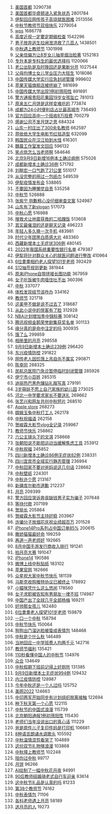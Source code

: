 1. [美国首都](https://s.weibo.com//weibo?q=%E7%BE%8E%E5%9B%BD%E9%A6%96%E9%83%BD&t=31&band_rank=1&Refer=top) 3290738
2. [美国首都华盛顿进入紧急状态](https://s.weibo.com//weibo?q=%23%E7%BE%8E%E5%9B%BD%E9%A6%96%E9%83%BD%E5%8D%8E%E7%9B%9B%E9%A1%BF%E8%BF%9B%E5%85%A5%E7%B4%A7%E6%80%A5%E7%8A%B6%E6%80%81%23&t=31&band_rank=1&Refer=top) 2801784
3. [伊犁回应网传孩子高烧就医困难](https://s.weibo.com//weibo?q=%23%E4%BC%8A%E7%8A%81%E5%9B%9E%E5%BA%94%E7%BD%91%E4%BC%A0%E5%AD%A9%E5%AD%90%E9%AB%98%E7%83%A7%E5%B0%B1%E5%8C%BB%E5%9B%B0%E9%9A%BE%23&t=31&band_rank=1&Refer=top) 2513556
4. [中秋节教师节双倍快乐](https://s.weibo.com//weibo?q=%23%E4%B8%AD%E7%A7%8B%E8%8A%82%E6%95%99%E5%B8%88%E8%8A%82%E5%8F%8C%E5%80%8D%E5%BF%AB%E4%B9%90%23&t=31&band_rank=1&Refer=top) 2279054
5. [wps](https://s.weibo.com//weibo?q=%23wps%23&t=31&band_rank=1&Refer=top) 1686778
6. [高度近视一定要定期做检查](https://s.weibo.com//weibo?q=%23%E9%AB%98%E5%BA%A6%E8%BF%91%E8%A7%86%E4%B8%80%E5%AE%9A%E8%A6%81%E5%AE%9A%E6%9C%9F%E5%81%9A%E6%A3%80%E6%9F%A5%23&t=31&band_rank=2&Refer=top) 1542296
7. [男子放弃逃生拉闸泄洪救了几百人](https://s.weibo.com//weibo?q=%23%E7%94%B7%E5%AD%90%E6%94%BE%E5%BC%83%E9%80%83%E7%94%9F%E6%8B%89%E9%97%B8%E6%B3%84%E6%B4%AA%E6%95%91%E4%BA%86%E5%87%A0%E7%99%BE%E4%BA%BA%23&t=31&band_rank=2&Refer=top) 1438501
8. [中秋遇上教师节](https://s.weibo.com//weibo?q=%23%E4%B8%AD%E7%A7%8B%E9%81%87%E4%B8%8A%E6%95%99%E5%B8%88%E8%8A%82%23&t=31&band_rank=3&Refer=top) 1301998
9. [父亲信偏方让8岁女儿抽旱烟治脸黄](https://s.weibo.com//weibo?q=%23%E7%88%B6%E4%BA%B2%E4%BF%A1%E5%81%8F%E6%96%B9%E8%AE%A98%E5%B2%81%E5%A5%B3%E5%84%BF%E6%8A%BD%E6%97%B1%E7%83%9F%E6%B2%BB%E8%84%B8%E9%BB%84%23&t=31&band_rank=1&Refer=top) 1252183
10. [专升本是专科生的最优选择吗](https://s.weibo.com//weibo?q=%23%E4%B8%93%E5%8D%87%E6%9C%AC%E6%98%AF%E4%B8%93%E7%A7%91%E7%94%9F%E7%9A%84%E6%9C%80%E4%BC%98%E9%80%89%E6%8B%A9%E5%90%97%23&t=31&band_rank=2&Refer=top) 1120066
11. [老公出轨是及时挽回还是果断分开](https://s.weibo.com//weibo?q=%23%E8%80%81%E5%85%AC%E5%87%BA%E8%BD%A8%E6%98%AF%E5%8F%8A%E6%97%B6%E6%8C%BD%E5%9B%9E%E8%BF%98%E6%98%AF%E6%9E%9C%E6%96%AD%E5%88%86%E5%BC%80%23&t=31&band_rank=4&Refer=top) 1027544
12. [父母均博士女儿学业压力大轻生](https://s.weibo.com//weibo?q=%23%E7%88%B6%E6%AF%8D%E5%9D%87%E5%8D%9A%E5%A3%AB%E5%A5%B3%E5%84%BF%E5%AD%A6%E4%B8%9A%E5%8E%8B%E5%8A%9B%E5%A4%A7%E8%BD%BB%E7%94%9F%23&t=31&band_rank=4&Refer=top) 1018086
13. [中国传媒大学实行应急封闭管理](https://s.weibo.com//weibo?q=%23%E4%B8%AD%E5%9B%BD%E4%BC%A0%E5%AA%92%E5%A4%A7%E5%AD%A6%E5%AE%9E%E8%A1%8C%E5%BA%94%E6%80%A5%E5%B0%81%E9%97%AD%E7%AE%A1%E7%90%86%23&t=31&band_rank=6&Refer=top) 999602
14. [苹果天猫旗舰店被挤崩了](https://s.weibo.com//weibo?q=%23%E8%8B%B9%E6%9E%9C%E5%A4%A9%E7%8C%AB%E6%97%97%E8%88%B0%E5%BA%97%E8%A2%AB%E6%8C%A4%E5%B4%A9%E4%BA%86%23&t=31&band_rank=5&Refer=top) 981699
15. [中国传媒大学出现1例初筛阳性](https://s.weibo.com//weibo?q=%23%E4%B8%AD%E5%9B%BD%E4%BC%A0%E5%AA%92%E5%A4%A7%E5%AD%A6%E5%87%BA%E7%8E%B01%E4%BE%8B%E5%88%9D%E7%AD%9B%E9%98%B3%E6%80%A7%23&t=31&band_rank=6&Refer=top) 891691
16. [警方通报贵阳花果园19岁女孩坠亡](https://s.weibo.com//weibo?q=%23%E8%AD%A6%E6%96%B9%E9%80%9A%E6%8A%A5%E8%B4%B5%E9%98%B3%E8%8A%B1%E6%9E%9C%E5%9B%AD19%E5%B2%81%E5%A5%B3%E5%AD%A9%E5%9D%A0%E4%BA%A1%23&t=31&band_rank=5&Refer=top) 781013
17. [原来五仁月饼是这样变难吃的](https://s.weibo.com//weibo?q=%23%E5%8E%9F%E6%9D%A5%E4%BA%94%E4%BB%81%E6%9C%88%E9%A5%BC%E6%98%AF%E8%BF%99%E6%A0%B7%E5%8F%98%E9%9A%BE%E5%90%83%E7%9A%84%23&t=31&band_rank=8&Refer=top) 773874
18. [成都为24小时便利店占比最高城市](https://s.weibo.com//weibo?q=%23%E6%88%90%E9%83%BD%E4%B8%BA24%E5%B0%8F%E6%97%B6%E4%BE%BF%E5%88%A9%E5%BA%97%E5%8D%A0%E6%AF%94%E6%9C%80%E9%AB%98%E5%9F%8E%E5%B8%82%23&t=31&band_rank=5&Refer=top) 736493
19. [官方回应高中一个班收8万班费](https://s.weibo.com//weibo?q=%23%E5%AE%98%E6%96%B9%E5%9B%9E%E5%BA%94%E9%AB%98%E4%B8%AD%E4%B8%80%E4%B8%AA%E7%8F%AD%E6%94%B68%E4%B8%87%E7%8F%AD%E8%B4%B9%23&t=31&band_rank=6&Refer=top) 700279
20. [感谢公司不发月饼之恩](https://s.weibo.com//weibo?q=%23%E6%84%9F%E8%B0%A2%E5%85%AC%E5%8F%B8%E4%B8%8D%E5%8F%91%E6%9C%88%E9%A5%BC%E4%B9%8B%E6%81%A9%23&t=31&band_rank=8&Refer=top) 684324
21. [山东一村庄出了300余名教师](https://s.weibo.com//weibo?q=%23%E5%B1%B1%E4%B8%9C%E4%B8%80%E6%9D%91%E5%BA%84%E5%87%BA%E4%BA%86300%E4%BD%99%E5%90%8D%E6%95%99%E5%B8%88%23&t=31&band_rank=8&Refer=top) 662597
22. [蒋依依大学生电影节红毯造型](https://s.weibo.com//weibo?q=%23%E8%92%8B%E4%BE%9D%E4%BE%9D%E5%A4%A7%E5%AD%A6%E7%94%9F%E7%94%B5%E5%BD%B1%E8%8A%82%E7%BA%A2%E6%AF%AF%E9%80%A0%E5%9E%8B%23&t=31&band_rank=11&Refer=top) 632099
23. [韩国民众在汉江拍到水怪](https://s.weibo.com//weibo?q=%23%E9%9F%A9%E5%9B%BD%E6%B0%91%E4%BC%97%E5%9C%A8%E6%B1%89%E6%B1%9F%E6%8B%8D%E5%88%B0%E6%B0%B4%E6%80%AA%23&t=31&band_rank=8&Refer=top) 616301
24. [魏晨工作室发文回应](https://s.weibo.com//weibo?q=%23%E9%AD%8F%E6%99%A8%E5%B7%A5%E4%BD%9C%E5%AE%A4%E5%8F%91%E6%96%87%E5%9B%9E%E5%BA%94%23&t=31&band_rank=11&Refer=top) 596132
25. [笑点低怎么当老师啊](https://s.weibo.com//weibo?q=%23%E7%AC%91%E7%82%B9%E4%BD%8E%E6%80%8E%E4%B9%88%E5%BD%93%E8%80%81%E5%B8%88%E5%95%8A%23&t=31&band_rank=10&Refer=top) 584646
26. [北京9月9日新增16例本土确诊病例](https://s.weibo.com//weibo?q=%23%E5%8C%97%E4%BA%AC9%E6%9C%889%E6%97%A5%E6%96%B0%E5%A2%9E16%E4%BE%8B%E6%9C%AC%E5%9C%9F%E7%A1%AE%E8%AF%8A%E7%97%85%E4%BE%8B%23&t=31&band_rank=8&Refer=top) 575026
27. [成都新增本土确诊36例](https://s.weibo.com//weibo?q=%23%E6%88%90%E9%83%BD%E6%96%B0%E5%A2%9E%E6%9C%AC%E5%9C%9F%E7%A1%AE%E8%AF%8A36%E4%BE%8B%23&t=31&band_rank=10&Refer=top) 571792
28. [刘畊宏一口气跑了21公里](https://s.weibo.com//weibo?q=%23%E5%88%98%E7%95%8A%E5%AE%8F%E4%B8%80%E5%8F%A3%E6%B0%94%E8%B7%91%E4%BA%8621%E5%85%AC%E9%87%8C%23&t=31&band_rank=9&Refer=top) 551017
29. [从没完整的用过一包纸巾](https://s.weibo.com//weibo?q=%23%E4%BB%8E%E6%B2%A1%E5%AE%8C%E6%95%B4%E7%9A%84%E7%94%A8%E8%BF%87%E4%B8%80%E5%8C%85%E7%BA%B8%E5%B7%BE%23&t=31&band_rank=9&Refer=top) 549539
30. [伊犁疫情发布会](https://s.weibo.com//weibo?q=%23%E4%BC%8A%E7%8A%81%E7%96%AB%E6%83%85%E5%8F%91%E5%B8%83%E4%BC%9A%23&t=31&band_rank=12&Refer=top) 538865
31. [不要因为睡懒觉自责](https://s.weibo.com//weibo?q=%23%E4%B8%8D%E8%A6%81%E5%9B%A0%E4%B8%BA%E7%9D%A1%E6%87%92%E8%A7%89%E8%87%AA%E8%B4%A3%23&t=31&band_rank=10&Refer=top) 535258
32. [中秋节](https://s.weibo.com//weibo?q=%23%E4%B8%AD%E7%A7%8B%E8%8A%82%23&t=31&band_rank=8&Refer=top) 526888
33. [张紫宁 抱歉粗心没仔细审查文案](https://s.weibo.com//weibo?q=%E5%BC%A0%E7%B4%AB%E5%AE%81%20%E6%8A%B1%E6%AD%89%E7%B2%97%E5%BF%83%E6%B2%A1%E4%BB%94%E7%BB%86%E5%AE%A1%E6%9F%A5%E6%96%87%E6%A1%88&t=31&band_rank=12&Refer=top) 524987
34. [山东有了新slogan](https://s.weibo.com//weibo?q=%23%E5%B1%B1%E4%B8%9C%E6%9C%89%E4%BA%86%E6%96%B0slogan%23&t=31&band_rank=9&Refer=top) 517073
35. [中秋心愿](https://s.weibo.com//weibo?q=%23%E4%B8%AD%E7%A7%8B%E5%BF%83%E6%84%BF%23&t=31&band_rank=15&Refer=top) 516988
36. [搜救犬让地震获救的二哈蹭饭](https://s.weibo.com//weibo?q=%23%E6%90%9C%E6%95%91%E7%8A%AC%E8%AE%A9%E5%9C%B0%E9%9C%87%E8%8E%B7%E6%95%91%E7%9A%84%E4%BA%8C%E5%93%88%E8%B9%AD%E9%A5%AD%23&t=31&band_rank=10&Refer=top) 513608
37. [其实最催泪的还是聊天记录](https://s.weibo.com//weibo?q=%23%E5%85%B6%E5%AE%9E%E6%9C%80%E5%82%AC%E6%B3%AA%E7%9A%84%E8%BF%98%E6%98%AF%E8%81%8A%E5%A4%A9%E8%AE%B0%E5%BD%95%23&t=31&band_rank=14&Refer=top) 496223
38. [年轻人多久换一次手机](https://s.weibo.com//weibo?q=%23%E5%B9%B4%E8%BD%BB%E4%BA%BA%E5%A4%9A%E4%B9%85%E6%8D%A2%E4%B8%80%E6%AC%A1%E6%89%8B%E6%9C%BA%23&t=31&band_rank=15&Refer=top) 483981
39. [时代少年团黑白质感大片](https://s.weibo.com//weibo?q=%23%E6%97%B6%E4%BB%A3%E5%B0%91%E5%B9%B4%E5%9B%A2%E9%BB%91%E7%99%BD%E8%B4%A8%E6%84%9F%E5%A4%A7%E7%89%87%23&t=31&band_rank=12&Refer=top) 483360
40. [西藏新增本土无症状306例](https://s.weibo.com//weibo?q=%23%E8%A5%BF%E8%97%8F%E6%96%B0%E5%A2%9E%E6%9C%AC%E5%9C%9F%E6%97%A0%E7%97%87%E7%8A%B6306%E4%BE%8B%23&t=31&band_rank=10&Refer=top) 480145
41. [2022年我国系统重要性银行名单](https://s.weibo.com//weibo?q=%232022%E5%B9%B4%E6%88%91%E5%9B%BD%E7%B3%BB%E7%BB%9F%E9%87%8D%E8%A6%81%E6%80%A7%E9%93%B6%E8%A1%8C%E5%90%8D%E5%8D%95%23&t=31&band_rank=5&Refer=top) 479387
42. [伊犁将针对群众关心的就医问题进行整改](https://s.weibo.com//weibo?q=%23%E4%BC%8A%E7%8A%81%E5%B0%86%E9%92%88%E5%AF%B9%E7%BE%A4%E4%BC%97%E5%85%B3%E5%BF%83%E7%9A%84%E5%B0%B1%E5%8C%BB%E9%97%AE%E9%A2%98%E8%BF%9B%E8%A1%8C%E6%95%B4%E6%94%B9%23&t=31&band_rank=17&Refer=top) 410964
43. [6位耄耋相约老人探望101岁老师](https://s.weibo.com//weibo?q=%236%E4%BD%8D%E8%80%84%E8%80%8B%E7%9B%B8%E7%BA%A6%E8%80%81%E4%BA%BA%E6%8E%A2%E6%9C%9B101%E5%B2%81%E8%80%81%E5%B8%88%23&t=31&band_rank=15&Refer=top) 392429
44. [S12抽签规则更新](https://s.weibo.com//weibo?q=%23S12%E6%8A%BD%E7%AD%BE%E8%A7%84%E5%88%99%E6%9B%B4%E6%96%B0%23&t=31&band_rank=18&Refer=top) 381944
45. [原来iPhone自带拼接长图功能](https://s.weibo.com//weibo?q=%23%E5%8E%9F%E6%9D%A5iPhone%E8%87%AA%E5%B8%A6%E6%8B%BC%E6%8E%A5%E9%95%BF%E5%9B%BE%E5%8A%9F%E8%83%BD%23&t=31&band_rank=19&Refer=top) 367959
46. [女子吃饭被牛肉噎住吐不出](https://s.weibo.com//weibo?q=%23%E5%A5%B3%E5%AD%90%E5%90%83%E9%A5%AD%E8%A2%AB%E7%89%9B%E8%82%89%E5%99%8E%E4%BD%8F%E5%90%90%E4%B8%8D%E5%87%BA%23&t=31&band_rank=17&Refer=top) 360396
47. [中秋](https://s.weibo.com//weibo?q=%23%E4%B8%AD%E7%A7%8B%23&t=31&band_rank=14&Refer=top) 337077
48. [体检发现结节该咋办](https://s.weibo.com//weibo?q=%23%E4%BD%93%E6%A3%80%E5%8F%91%E7%8E%B0%E7%BB%93%E8%8A%82%E8%AF%A5%E5%92%8B%E5%8A%9E%23&t=31&band_rank=15&Refer=top) 334162
49. [教师节](https://s.weibo.com//weibo?q=%E6%95%99%E5%B8%88%E8%8A%82&t=31&band_rank=14&Refer=top) 321718
50. [这美甲不做是说不过去了](https://s.weibo.com//weibo?q=%23%E8%BF%99%E7%BE%8E%E7%94%B2%E4%B8%8D%E5%81%9A%E6%98%AF%E8%AF%B4%E4%B8%8D%E8%BF%87%E5%8E%BB%E4%BA%86%23&t=31&band_rank=19&Refer=top) 318687
51. [从此小说中的侠客有了脸](https://s.weibo.com//weibo?q=%23%E4%BB%8E%E6%AD%A4%E5%B0%8F%E8%AF%B4%E4%B8%AD%E7%9A%84%E4%BE%A0%E5%AE%A2%E6%9C%89%E4%BA%86%E8%84%B8%23&t=31&band_rank=17&Refer=top) 312928
52. [NBA计划增加季中锦标赛](https://s.weibo.com//weibo?q=%23NBA%E8%AE%A1%E5%88%92%E5%A2%9E%E5%8A%A0%E5%AD%A3%E4%B8%AD%E9%94%A6%E6%A0%87%E8%B5%9B%23&t=31&band_rank=20&Refer=top) 308142
53. [腾讯视频金鹅荣誉剧集获奖名单](https://s.weibo.com//weibo?q=%23%E8%85%BE%E8%AE%AF%E8%A7%86%E9%A2%91%E9%87%91%E9%B9%85%E8%8D%A3%E8%AA%89%E5%89%A7%E9%9B%86%E8%8E%B7%E5%A5%96%E5%90%8D%E5%8D%95%23&t=31&band_rank=18&Refer=top) 301133
54. [缘分真的是命中注定的吗](https://s.weibo.com//weibo?q=%23%E7%BC%98%E5%88%86%E7%9C%9F%E7%9A%84%E6%98%AF%E5%91%BD%E4%B8%AD%E6%B3%A8%E5%AE%9A%E7%9A%84%E5%90%97%23&t=31&band_rank=18&Refer=top) 300935
55. [饿了么](https://s.weibo.com//weibo?q=%E9%A5%BF%E4%BA%86%E4%B9%88&t=31&band_rank=18&Refer=top) 299859
56. [相册里的月亮](https://s.weibo.com//weibo?q=%23%E7%9B%B8%E5%86%8C%E9%87%8C%E7%9A%84%E6%9C%88%E4%BA%AE%23&t=31&band_rank=13&Refer=top) 298558
57. [9月9日新增本土确诊239例](https://s.weibo.com//weibo?q=%239%E6%9C%889%E6%97%A5%E6%96%B0%E5%A2%9E%E6%9C%AC%E5%9C%9F%E7%A1%AE%E8%AF%8A239%E4%BE%8B%23&t=31&band_rank=17&Refer=top) 296420
58. [东兴疫情防控](https://s.weibo.com//weibo?q=%23%E4%B8%9C%E5%85%B4%E7%96%AB%E6%83%85%E9%98%B2%E6%8E%A7%23&t=31&band_rank=19&Refer=top) 291822
59. [网传老人因饥饿上吊自杀不属实](https://s.weibo.com//weibo?q=%23%E7%BD%91%E4%BC%A0%E8%80%81%E4%BA%BA%E5%9B%A0%E9%A5%A5%E9%A5%BF%E4%B8%8A%E5%90%8A%E8%87%AA%E6%9D%80%E4%B8%8D%E5%B1%9E%E5%AE%9E%23&t=31&band_rank=21&Refer=top) 290871
60. [陈幸同](https://s.weibo.com//weibo?q=%E9%99%88%E5%B9%B8%E5%90%8C&t=31&band_rank=22&Refer=top) 288325
61. [民航总医院门急诊暂停临时封闭管理](https://s.weibo.com//weibo?q=%23%E6%B0%91%E8%88%AA%E6%80%BB%E5%8C%BB%E9%99%A2%E9%97%A8%E6%80%A5%E8%AF%8A%E6%9A%82%E5%81%9C%E4%B8%B4%E6%97%B6%E5%B0%81%E9%97%AD%E7%AE%A1%E7%90%86%23&t=31&band_rank=23&Refer=top) 285926
62. [伊宁市小百姓](https://s.weibo.com//weibo?q=%E4%BC%8A%E5%AE%81%E5%B8%82%E5%B0%8F%E7%99%BE%E5%A7%93&t=31&band_rank=19&Refer=top) 285315
63. [迪丽热巴黑色镶钻礼服写真](https://s.weibo.com//weibo?q=%23%E8%BF%AA%E4%B8%BD%E7%83%AD%E5%B7%B4%E9%BB%91%E8%89%B2%E9%95%B6%E9%92%BB%E7%A4%BC%E6%9C%8D%E5%86%99%E7%9C%9F%23&t=31&band_rank=21&Refer=top) 279191
64. [3岁萌娃不愿上自己家族的幼儿园](https://s.weibo.com//weibo?q=%233%E5%B2%81%E8%90%8C%E5%A8%83%E4%B8%8D%E6%84%BF%E4%B8%8A%E8%87%AA%E5%B7%B1%E5%AE%B6%E6%97%8F%E7%9A%84%E5%B9%BC%E5%84%BF%E5%9B%AD%23&t=31&band_rank=22&Refer=top) 273025
65. [河北一中学要求家长不要送礼](https://s.weibo.com//weibo?q=%23%E6%B2%B3%E5%8C%97%E4%B8%80%E4%B8%AD%E5%AD%A6%E8%A6%81%E6%B1%82%E5%AE%B6%E9%95%BF%E4%B8%8D%E8%A6%81%E9%80%81%E7%A4%BC%23&t=31&band_rank=24&Refer=top) 269662
66. [张艺兴和网友共创中秋短片](https://s.weibo.com//weibo?q=%23%E5%BC%A0%E8%89%BA%E5%85%B4%E5%92%8C%E7%BD%91%E5%8F%8B%E5%85%B1%E5%88%9B%E4%B8%AD%E7%A7%8B%E7%9F%AD%E7%89%87%23&t=31&band_rank=24&Refer=top) 268510
67. [Apple store](https://s.weibo.com//weibo?q=Apple%20store&t=31&band_rank=23&Refer=top) 268273
68. [嫦娥玉兔中秋打工人](https://s.weibo.com//weibo?q=%23%E5%AB%A6%E5%A8%A5%E7%8E%89%E5%85%94%E4%B8%AD%E7%A7%8B%E6%89%93%E5%B7%A5%E4%BA%BA%23&t=31&band_rank=20&Refer=top) 262178
69. [中秋祝福语](https://s.weibo.com//weibo?q=%E4%B8%AD%E7%A7%8B%E7%A5%9D%E7%A6%8F%E8%AF%AD&t=31&band_rank=24&Refer=top) 262156
70. [贺峻霖大影节vlog全记录](https://s.weibo.com//weibo?q=%23%E8%B4%BA%E5%B3%BB%E9%9C%96%E5%A4%A7%E5%BD%B1%E8%8A%82vlog%E5%85%A8%E8%AE%B0%E5%BD%95%23&t=31&band_rank=21&Refer=top) 259967
71. [教师节快乐](https://s.weibo.com//weibo?q=%E6%95%99%E5%B8%88%E8%8A%82%E5%BF%AB%E4%B9%90&t=31&band_rank=26&Refer=top) 258862
72. [六公主镜头下的文淇](https://s.weibo.com//weibo?q=%23%E5%85%AD%E5%85%AC%E4%B8%BB%E9%95%9C%E5%A4%B4%E4%B8%8B%E7%9A%84%E6%96%87%E6%B7%87%23&t=31&band_rank=24&Refer=top) 258668
73. [张朝阳说不能把运动当缓解焦虑工具](https://s.weibo.com//weibo?q=%23%E5%BC%A0%E6%9C%9D%E9%98%B3%E8%AF%B4%E4%B8%8D%E8%83%BD%E6%8A%8A%E8%BF%90%E5%8A%A8%E5%BD%93%E7%BC%93%E8%A7%A3%E7%84%A6%E8%99%91%E5%B7%A5%E5%85%B7%23&t=31&band_rank=14&Refer=top) 253912
74. [中秋祝福](https://s.weibo.com//weibo?q=%23%E4%B8%AD%E7%A7%8B%E7%A5%9D%E7%A6%8F%23&t=31&band_rank=25&Refer=top) 245852
75. [四川新增本土确诊86例无症状82例](https://s.weibo.com//weibo?q=%23%E5%9B%9B%E5%B7%9D%E6%96%B0%E5%A2%9E%E6%9C%AC%E5%9C%9F%E7%A1%AE%E8%AF%8A86%E4%BE%8B%E6%97%A0%E7%97%87%E7%8A%B682%E4%BE%8B%23&t=31&band_rank=25&Refer=top) 238331
76. [四川宜宾市全域实行静态管理](https://s.weibo.com//weibo?q=%23%E5%9B%9B%E5%B7%9D%E5%AE%9C%E5%AE%BE%E5%B8%82%E5%85%A8%E5%9F%9F%E5%AE%9E%E8%A1%8C%E9%9D%99%E6%80%81%E7%AE%A1%E7%90%86%23&t=31&band_rank=25&Refer=top) 236994
77. [中秋回家不要对爸妈说这几句话](https://s.weibo.com//weibo?q=%23%E4%B8%AD%E7%A7%8B%E5%9B%9E%E5%AE%B6%E4%B8%8D%E8%A6%81%E5%AF%B9%E7%88%B8%E5%A6%88%E8%AF%B4%E8%BF%99%E5%87%A0%E5%8F%A5%E8%AF%9D%23&t=31&band_rank=19&Refer=top) 228662
78. [中秋壁纸](https://s.weibo.com//weibo?q=%E4%B8%AD%E7%A7%8B%E5%A3%81%E7%BA%B8&t=31&band_rank=27&Refer=top) 224301
79. [中秋许个愿](https://s.weibo.com//weibo?q=%23%E4%B8%AD%E7%A7%8B%E8%AE%B8%E4%B8%AA%E6%84%BF%23&t=31&band_rank=29&Refer=top) 213167
80. [新疆库尔勒市道歉](https://s.weibo.com//weibo?q=%23%E6%96%B0%E7%96%86%E5%BA%93%E5%B0%94%E5%8B%92%E5%B8%82%E9%81%93%E6%AD%89%23&t=31&band_rank=28&Refer=top) 212237
81. [月亮](https://s.weibo.com//weibo?q=%E6%9C%88%E4%BA%AE&t=31&band_rank=29&Refer=top) 209399
82. [警方回应哭诉奔丧缺钱男子实为骗子](https://s.weibo.com//weibo?q=%23%E8%AD%A6%E6%96%B9%E5%9B%9E%E5%BA%94%E5%93%AD%E8%AF%89%E5%A5%94%E4%B8%A7%E7%BC%BA%E9%92%B1%E7%94%B7%E5%AD%90%E5%AE%9E%E4%B8%BA%E9%AA%97%E5%AD%90%23&t=31&band_rank=30&Refer=top) 207648
83. [等待付款](https://s.weibo.com//weibo?q=%23%E7%AD%89%E5%BE%85%E4%BB%98%E6%AC%BE%23&t=31&band_rank=31&Refer=top) 207199
84. [贺局长](https://s.weibo.com//weibo?q=%E8%B4%BA%E5%B1%80%E9%95%BF&t=31&band_rank=32&Refer=top) 205864
85. [贺峻霖大影节主持好稳](https://s.weibo.com//weibo?q=%23%E8%B4%BA%E5%B3%BB%E9%9C%96%E5%A4%A7%E5%BD%B1%E8%8A%82%E4%B8%BB%E6%8C%81%E5%A5%BD%E7%A8%B3%23&t=31&band_rank=35&Refer=top) 203967
86. [诈骗分子放烟花庆祝业绩超百万](https://s.weibo.com//weibo?q=%23%E8%AF%88%E9%AA%97%E5%88%86%E5%AD%90%E6%94%BE%E7%83%9F%E8%8A%B1%E5%BA%86%E7%A5%9D%E4%B8%9A%E7%BB%A9%E8%B6%85%E7%99%BE%E4%B8%87%23&t=31&band_rank=25&Refer=top) 201528
87. [iPhone14Pro系列占中国订单85%](https://s.weibo.com//weibo?q=%23iPhone14Pro%E7%B3%BB%E5%88%97%E5%8D%A0%E4%B8%AD%E5%9B%BD%E8%AE%A2%E5%8D%9585%25%23&t=31&band_rank=27&Refer=top) 200615
88. [撒娇猫猫最好命](https://s.weibo.com//weibo?q=%23%E6%92%92%E5%A8%87%E7%8C%AB%E7%8C%AB%E6%9C%80%E5%A5%BD%E5%91%BD%23&t=31&band_rank=27&Refer=top) 199259
89. [再道一声老师好](https://s.weibo.com//weibo?q=%23%E5%86%8D%E9%81%93%E4%B8%80%E5%A3%B0%E8%80%81%E5%B8%88%E5%A5%BD%23&t=31&band_rank=24&Refer=top) 192665
90. [8月中国手游发行商收入排行](https://s.weibo.com//weibo?q=%238%E6%9C%88%E4%B8%AD%E5%9B%BD%E6%89%8B%E6%B8%B8%E5%8F%91%E8%A1%8C%E5%95%86%E6%94%B6%E5%85%A5%E6%8E%92%E8%A1%8C%23&t=31&band_rank=27&Refer=top) 191241
91. [拍月亮大赛](https://s.weibo.com//weibo?q=%23%E6%8B%8D%E6%9C%88%E4%BA%AE%E5%A4%A7%E8%B5%9B%23&t=31&band_rank=29&Refer=top) 191047
92. [iPhone14](https://s.weibo.com//weibo?q=iPhone14&t=31&band_rank=31&Refer=top) 190586
93. [微博上线中秋贴纸](https://s.weibo.com//weibo?q=%23%E5%BE%AE%E5%8D%9A%E4%B8%8A%E7%BA%BF%E4%B8%AD%E7%A7%8B%E8%B4%B4%E7%BA%B8%23&t=31&band_rank=15&Refer=top) 183102
94. [苹果官网](https://s.weibo.com//weibo?q=%E8%8B%B9%E6%9E%9C%E5%AE%98%E7%BD%91&t=31&band_rank=18&Refer=top) 182666
95. [众星祝大家中秋节快乐](https://s.weibo.com//weibo?q=%23%E4%BC%97%E6%98%9F%E7%A5%9D%E5%A4%A7%E5%AE%B6%E4%B8%AD%E7%A7%8B%E8%8A%82%E5%BF%AB%E4%B9%90%23&t=31&band_rank=31&Refer=top) 181139
96. [马斯克收购推特协议已被终止](https://s.weibo.com//weibo?q=%23%E9%A9%AC%E6%96%AF%E5%85%8B%E6%94%B6%E8%B4%AD%E6%8E%A8%E7%89%B9%E5%8D%8F%E8%AE%AE%E5%B7%B2%E8%A2%AB%E7%BB%88%E6%AD%A2%23&t=31&band_rank=29&Refer=top) 178892
97. [小猫咪凭什么这么悠闲](https://s.weibo.com//weibo?q=%23%E5%B0%8F%E7%8C%AB%E5%92%AA%E5%87%AD%E4%BB%80%E4%B9%88%E8%BF%99%E4%B9%88%E6%82%A0%E9%97%B2%23&t=31&band_rank=19&Refer=top) 178560
98. [女子求职被告知有男朋友一律不招](https://s.weibo.com//weibo?q=%23%E5%A5%B3%E5%AD%90%E6%B1%82%E8%81%8C%E8%A2%AB%E5%91%8A%E7%9F%A5%E6%9C%89%E7%94%B7%E6%9C%8B%E5%8F%8B%E4%B8%80%E5%BE%8B%E4%B8%8D%E6%8B%9B%23&t=31&band_rank=38&Refer=top) 174987
99. [中国产出了全球几乎全部杨梅](https://s.weibo.com//weibo?q=%23%E4%B8%AD%E5%9B%BD%E4%BA%A7%E5%87%BA%E4%BA%86%E5%85%A8%E7%90%83%E5%87%A0%E4%B9%8E%E5%85%A8%E9%83%A8%E6%9D%A8%E6%A2%85%23&t=31&band_rank=39&Refer=top) 169211
100. [好帅那女孩儿](https://s.weibo.com//weibo?q=%23%E5%A5%BD%E5%B8%85%E9%82%A3%E5%A5%B3%E5%AD%A9%E5%84%BF%23&t=31&band_rank=42&Refer=top) 162480
101. [6位耄耋老人探望101岁老师](https://s.weibo.com//weibo?q=%236%E4%BD%8D%E8%80%84%E8%80%8B%E8%80%81%E4%BA%BA%E6%8E%A2%E6%9C%9B101%E5%B2%81%E8%80%81%E5%B8%88%23&t=31&band_rank=36&Refer=top) 159879
102. [一口一个中秋](https://s.weibo.com//weibo?q=%23%E4%B8%80%E5%8F%A3%E4%B8%80%E4%B8%AA%E4%B8%AD%E7%A7%8B%23&t=31&band_rank=32&Refer=top) 158794
103. [中秋节快乐](https://s.weibo.com//weibo?q=%23%E4%B8%AD%E7%A7%8B%E8%8A%82%E5%BF%AB%E4%B9%90%23&t=31&band_rank=26&Refer=top) 150064
104. [狗狗出门溜达脸被蛰成表情包](https://s.weibo.com//weibo?q=%23%E7%8B%97%E7%8B%97%E5%87%BA%E9%97%A8%E6%BA%9C%E8%BE%BE%E8%84%B8%E8%A2%AB%E8%9B%B0%E6%88%90%E8%A1%A8%E6%83%85%E5%8C%85%23&t=31&band_rank=42&Refer=top) 148468
105. [中秋是个什么秋](https://s.weibo.com//weibo?q=%23%E4%B8%AD%E7%A7%8B%E6%98%AF%E4%B8%AA%E4%BB%80%E4%B9%88%E7%A7%8B%23&t=31&band_rank=36&Refer=top) 146489
106. [当地回应一中学班费人均两千元](https://s.weibo.com//weibo?q=%23%E5%BD%93%E5%9C%B0%E5%9B%9E%E5%BA%94%E4%B8%80%E4%B8%AD%E5%AD%A6%E7%8F%AD%E8%B4%B9%E4%BA%BA%E5%9D%87%E4%B8%A4%E5%8D%83%E5%85%83%23&t=31&band_rank=44&Refer=top) 142716
107. [教师节福利](https://s.weibo.com//weibo?q=%E6%95%99%E5%B8%88%E8%8A%82%E7%A6%8F%E5%88%A9&t=31&band_rank=45&Refer=top) 135421
108. [110秒看懂中国人的中秋节](https://s.weibo.com//weibo?q=%23110%E7%A7%92%E7%9C%8B%E6%87%82%E4%B8%AD%E5%9B%BD%E4%BA%BA%E7%9A%84%E4%B8%AD%E7%A7%8B%E8%8A%82%23&t=31&band_rank=46&Refer=top) 134976
109. [众合](https://s.weibo.com//weibo?q=%E4%BC%97%E5%90%88&t=31&band_rank=46&Refer=top) 134649
110. [中秋假期下班前记得上好厕所](https://s.weibo.com//weibo?q=%23%E4%B8%AD%E7%A7%8B%E5%81%87%E6%9C%9F%E4%B8%8B%E7%8F%AD%E5%89%8D%E8%AE%B0%E5%BE%97%E4%B8%8A%E5%A5%BD%E5%8E%95%E6%89%80%23&t=31&band_rank=42&Refer=top) 131385
111. [9月9日新增本土无症状994例](https://s.weibo.com//weibo?q=%239%E6%9C%889%E6%97%A5%E6%96%B0%E5%A2%9E%E6%9C%AC%E5%9C%9F%E6%97%A0%E7%97%87%E7%8A%B6994%E4%BE%8B%23&t=31&band_rank=48&Refer=top) 129432
112. [内江疫情防控](https://s.weibo.com//weibo?q=%E5%86%85%E6%B1%9F%E7%96%AB%E6%83%85%E9%98%B2%E6%8E%A7&t=31&band_rank=49&Refer=top) 128987
113. [今年中秋还是一个人过吗](https://s.weibo.com//weibo?q=%23%E4%BB%8A%E5%B9%B4%E4%B8%AD%E7%A7%8B%E8%BF%98%E6%98%AF%E4%B8%80%E4%B8%AA%E4%BA%BA%E8%BF%87%E5%90%97%23&t=31&band_rank=46&Refer=top) 125752
114. [美网2022](https://s.weibo.com//weibo?q=%23%E7%BE%8E%E7%BD%912022%23&t=31&band_rank=47&Refer=top) 124663
115. [中印两军开始同步有计划组织脱离接触](https://s.weibo.com//weibo?q=%23%E4%B8%AD%E5%8D%B0%E4%B8%A4%E5%86%9B%E5%BC%80%E5%A7%8B%E5%90%8C%E6%AD%A5%E6%9C%89%E8%AE%A1%E5%88%92%E7%BB%84%E7%BB%87%E8%84%B1%E7%A6%BB%E6%8E%A5%E8%A7%A6%23&t=31&band_rank=46&Refer=top) 122694
116. [种下秋天第一个心愿](https://s.weibo.com//weibo?q=%23%E7%A7%8D%E4%B8%8B%E7%A7%8B%E5%A4%A9%E7%AC%AC%E4%B8%80%E4%B8%AA%E5%BF%83%E6%84%BF%23&t=31&band_rank=40&Refer=top) 122115
117. [中秋节的中国式浪漫](https://s.weibo.com//weibo?q=%23%E4%B8%AD%E7%A7%8B%E8%8A%82%E7%9A%84%E4%B8%AD%E5%9B%BD%E5%BC%8F%E6%B5%AA%E6%BC%AB%23&t=31&band_rank=44&Refer=top) 115739
118. [北京朝阳通报1例初筛阳性](https://s.weibo.com//weibo?q=%23%E5%8C%97%E4%BA%AC%E6%9C%9D%E9%98%B3%E9%80%9A%E6%8A%A51%E4%BE%8B%E5%88%9D%E7%AD%9B%E9%98%B3%E6%80%A7%23&t=31&band_rank=48&Refer=top) 115430
119. [老师们当年没说出口的真心话](https://s.weibo.com//weibo?q=%23%E8%80%81%E5%B8%88%E4%BB%AC%E5%BD%93%E5%B9%B4%E6%B2%A1%E8%AF%B4%E5%87%BA%E5%8F%A3%E7%9A%84%E7%9C%9F%E5%BF%83%E8%AF%9D%23&t=31&band_rank=50&Refer=top) 111229
120. [爸是原件儿子复印件妈是打印机](https://s.weibo.com//weibo?q=%23%E7%88%B8%E6%98%AF%E5%8E%9F%E4%BB%B6%E5%84%BF%E5%AD%90%E5%A4%8D%E5%8D%B0%E4%BB%B6%E5%A6%88%E6%98%AF%E6%89%93%E5%8D%B0%E6%9C%BA%23&t=31&band_rank=43&Refer=top) 106681
121. [8种语言朗诵水调歌头](https://s.weibo.com//weibo?q=%238%E7%A7%8D%E8%AF%AD%E8%A8%80%E6%9C%97%E8%AF%B5%E6%B0%B4%E8%B0%83%E6%AD%8C%E5%A4%B4%23&t=31&band_rank=49&Refer=top) 105592
122. [中秋温情混剪看哭了](https://s.weibo.com//weibo?q=%23%E4%B8%AD%E7%A7%8B%E6%B8%A9%E6%83%85%E6%B7%B7%E5%89%AA%E7%9C%8B%E5%93%AD%E4%BA%86%23&t=31&band_rank=47&Refer=top) 104889
123. [这份双节礼物够浪漫](https://s.weibo.com//weibo?q=%23%E8%BF%99%E4%BB%BD%E5%8F%8C%E8%8A%82%E7%A4%BC%E7%89%A9%E5%A4%9F%E6%B5%AA%E6%BC%AB%23&t=31&band_rank=42&Refer=top) 103868
124. [中秋撞上教师节](https://s.weibo.com//weibo?q=%E4%B8%AD%E7%A7%8B%E6%92%9E%E4%B8%8A%E6%95%99%E5%B8%88%E8%8A%82&t=31&band_rank=43&Refer=top) 102248
125. [陪你过中秋](https://s.weibo.com//weibo?q=%23%E9%99%AA%E4%BD%A0%E8%BF%87%E4%B8%AD%E7%A7%8B%23&t=31&band_rank=49&Refer=top) 99717
126. [月饼](https://s.weibo.com//weibo?q=%E6%9C%88%E9%A5%BC&t=31&band_rank=50&Refer=top) 96266
127. [AI绘制了一幅中秋花月夜](https://s.weibo.com//weibo?q=%23AI%E7%BB%98%E5%88%B6%E4%BA%86%E4%B8%80%E5%B9%85%E4%B8%AD%E7%A7%8B%E8%8A%B1%E6%9C%88%E5%A4%9C%23&t=31&band_rank=49&Refer=top) 94991
128. [90后教师结婚骑老式自行车迎亲](https://s.weibo.com//weibo?q=%2390%E5%90%8E%E6%95%99%E5%B8%88%E7%BB%93%E5%A9%9A%E9%AA%91%E8%80%81%E5%BC%8F%E8%87%AA%E8%A1%8C%E8%BD%A6%E8%BF%8E%E4%BA%B2%23&t=31&band_rank=47&Refer=top) 83614
129. [这中秋节礼品是认真的吗](https://s.weibo.com//weibo?q=%23%E8%BF%99%E4%B8%AD%E7%A7%8B%E8%8A%82%E7%A4%BC%E5%93%81%E6%98%AF%E8%AE%A4%E7%9C%9F%E7%9A%84%E5%90%97%23&t=31&band_rank=50&Refer=top) 81233
130. [第38个教师节](https://s.weibo.com//weibo?q=%E7%AC%AC38%E4%B8%AA%E6%95%99%E5%B8%88%E8%8A%82&t=31&band_rank=44&Refer=top) 76162
131. [中秋表情包](https://s.weibo.com//weibo?q=%E4%B8%AD%E7%A7%8B%E8%A1%A8%E6%83%85%E5%8C%85&t=31&band_rank=50&Refer=top) 71106
132. [各科老师遇上月亮](https://s.weibo.com//weibo?q=%23%E5%90%84%E7%A7%91%E8%80%81%E5%B8%88%E9%81%87%E4%B8%8A%E6%9C%88%E4%BA%AE%23&t=31&band_rank=50&Refer=top) 58189
133. [送月亮的人](https://s.weibo.com//weibo?q=%23%E9%80%81%E6%9C%88%E4%BA%AE%E7%9A%84%E4%BA%BA%23&t=31&band_rank=48&Refer=top) 19273

